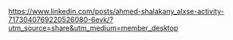 https://www.linkedin.com/posts/ahmed-shalakany_alxse-activity-7173040769220526080-6evk/?utm_source=share&utm_medium=member_desktop
